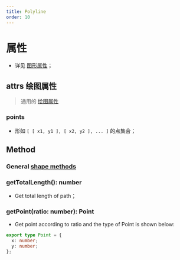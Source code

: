 ```yaml
---
title: Polyline
order: 10
---
```


# 属性

- 详见 [图形属性](/en/docs/api/shape/api#属性)；

## attrs 绘图属性

> 通用的 [绘图属性](/en/docs/api/shape/attrs)

### points

- 形如 `[ [ x1, y1 ], [ x2, y2 ], ... ]` 的点集合；

## Method

### General [shape methods](/en/docs/api/shape#方法)

### getTotalLength(): number

- Get total length of path；

### getPoint(ratio: number): Point

- Get point according to ratio and the type of Point is shown below:

```ts
export type Point = {
  x: number;
  y: number;
};
```
